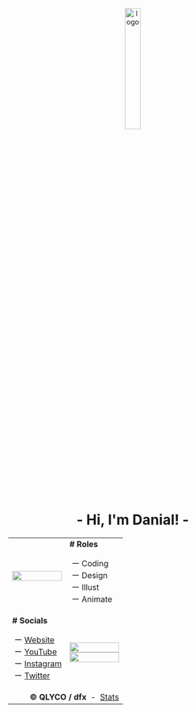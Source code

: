 <div width="100%">
    <div align="center">
        <img width="25%" alt="logo" src="https://dfx81.github.io/res/logo.png">
    </div>
    <h1 align="center">- Hi, I'm Danial! -</h1>
</div>

<table>
    <tr>
        <td width="50%"><img width="100%" src="https://dfx81.github.io/res/lookout.png" /></td>
        <td width="50%">
            <b># Roles</b>
            <p>&nbsp;ー Coding<br>&nbsp;ー Design<br>&nbsp;ー Illust<br>&nbsp;ー Animate</p>
        </td>
    </tr>
    <tr>
        <td width="50%">
            <b># Socials</b>
            <p>
                &nbsp;ー <a href="https://dfx-81.web.app">Website</a><br>&nbsp;ー <a href="https://youtube.com/channel/UCVc6CZfMGuZZxjRPzZE91Iw">YouTube</a><br>&nbsp;ー <a href="https://instagram.com/dfx_81">Instagram</a><br>&nbsp;ー <a href="https://twitter.com/dfx_81">Twitter</a>
            </p>
        </td>
        <td width="50%">
            <img width="100%" src="https://github-readme-stats.vercel.app/api?username=dfx81&count_private=true&show_icons=true&include_all_commits=true" />
            <img width="100%" src="https://github-readme-stats.vercel.app/api/top-langs/?username=dfx81&layout=compact&langs_count=10">
        </td>
    </tr>
    <tr>
        <td colspan="2">
            <div align="right">
                <b>&copy; QLYCO / dfx</b>
                <span>&nbsp;-&nbsp;</span>
                <span><a href="https://github.com/anuraghazra/github-readme-stats">Stats</a></span>
            </div>
        </td>
    </tr>
</table>
